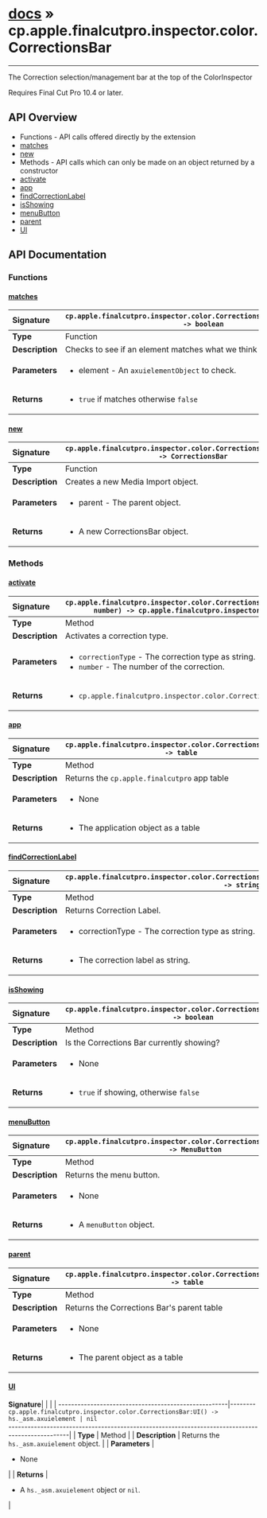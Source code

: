 # [docs](index.md) » cp.apple.finalcutpro.inspector.color.CorrectionsBar
---

The Correction selection/management bar at the top of the ColorInspector

Requires Final Cut Pro 10.4 or later.

## API Overview
* Functions - API calls offered directly by the extension
 * [matches](#matches)
 * [new](#new)
* Methods - API calls which can only be made on an object returned by a constructor
 * [activate](#activate)
 * [app](#app)
 * [findCorrectionLabel](#findcorrectionlabel)
 * [isShowing](#isshowing)
 * [menuButton](#menubutton)
 * [parent](#parent)
 * [UI](#ui)

## API Documentation

### Functions

#### [matches](#matches)
| <span style="float: left;">**Signature**</span> | <span style="float: left;">`cp.apple.finalcutpro.inspector.color.CorrectionsBar.matches(element) -> boolean` </span>                                                          |
| -----------------------------------------------------|---------------------------------------------------------------------------------------------------------|
| **Type**                                             | Function                                                                                         |
| **Description**                                      | Checks to see if an element matches what we think it should be.                                                                                         |
| **Parameters**                                       | <ul><li>element - An `axuielementObject` to check.</li></ul> |
| **Returns**                                          | <ul><li>`true` if matches otherwise `false`</li></ul>          |

#### [new](#new)
| <span style="float: left;">**Signature**</span> | <span style="float: left;">`cp.apple.finalcutpro.inspector.color.CorrectionsBar:new(parent) -> CorrectionsBar` </span>                                                          |
| -----------------------------------------------------|---------------------------------------------------------------------------------------------------------|
| **Type**                                             | Function                                                                                         |
| **Description**                                      | Creates a new Media Import object.                                                                                         |
| **Parameters**                                       | <ul><li>parent - The parent object.</li></ul> |
| **Returns**                                          | <ul><li>A new CorrectionsBar object.</li></ul>          |

### Methods

#### [activate](#activate)
| <span style="float: left;">**Signature**</span> | <span style="float: left;">`cp.apple.finalcutpro.inspector.color.CorrectionsBar:activate(correctionType, number) -> cp.apple.finalcutpro.inspector.color.CorrectionsBar` </span>                                                          |
| -----------------------------------------------------|---------------------------------------------------------------------------------------------------------|
| **Type**                                             | Method                                                                                         |
| **Description**                                      | Activates a correction type.                                                                                         |
| **Parameters**                                       | <ul><li>`correctionType` - The correction type as string.</li><li>`number` - The number of the correction.</li></ul> |
| **Returns**                                          | <ul><li> `cp.apple.finalcutpro.inspector.color.CorrectionsBar` object.</li></ul>          |

#### [app](#app)
| <span style="float: left;">**Signature**</span> | <span style="float: left;">`cp.apple.finalcutpro.inspector.color.CorrectionsBar:app() -> table` </span>                                                          |
| -----------------------------------------------------|---------------------------------------------------------------------------------------------------------|
| **Type**                                             | Method                                                                                         |
| **Description**                                      | Returns the `cp.apple.finalcutpro` app table                                                                                         |
| **Parameters**                                       | <ul><li>None</li></ul> |
| **Returns**                                          | <ul><li>The application object as a table</li></ul>          |

#### [findCorrectionLabel](#findcorrectionlabel)
| <span style="float: left;">**Signature**</span> | <span style="float: left;">`cp.apple.finalcutpro.inspector.color.CorrectionsBar:findCorrectionLabel(correctionType) -> string` </span>                                                          |
| -----------------------------------------------------|---------------------------------------------------------------------------------------------------------|
| **Type**                                             | Method                                                                                         |
| **Description**                                      | Returns Correction Label.                                                                                         |
| **Parameters**                                       | <ul><li>correctionType - The correction type as string.</li></ul> |
| **Returns**                                          | <ul><li>The correction label as string.</li></ul>          |

#### [isShowing](#isshowing)
| <span style="float: left;">**Signature**</span> | <span style="float: left;">`cp.apple.finalcutpro.inspector.color.CorrectionsBar:isShowing() -> boolean` </span>                                                          |
| -----------------------------------------------------|---------------------------------------------------------------------------------------------------------|
| **Type**                                             | Method                                                                                         |
| **Description**                                      | Is the Corrections Bar currently showing?                                                                                         |
| **Parameters**                                       | <ul><li>None</li></ul> |
| **Returns**                                          | <ul><li>`true` if showing, otherwise `false`</li></ul>          |

#### [menuButton](#menubutton)
| <span style="float: left;">**Signature**</span> | <span style="float: left;">`cp.apple.finalcutpro.inspector.color.CorrectionsBar:menuButton() -> MenuButton` </span>                                                          |
| -----------------------------------------------------|---------------------------------------------------------------------------------------------------------|
| **Type**                                             | Method                                                                                         |
| **Description**                                      | Returns the menu button.                                                                                         |
| **Parameters**                                       | <ul><li>None</li></ul> |
| **Returns**                                          | <ul><li>A `menuButton` object.</li></ul>          |

#### [parent](#parent)
| <span style="float: left;">**Signature**</span> | <span style="float: left;">`cp.apple.finalcutpro.inspector.color.CorrectionsBar:parent() -> table` </span>                                                          |
| -----------------------------------------------------|---------------------------------------------------------------------------------------------------------|
| **Type**                                             | Method                                                                                         |
| **Description**                                      | Returns the Corrections Bar's parent table                                                                                         |
| **Parameters**                                       | <ul><li>None</li></ul> |
| **Returns**                                          | <ul><li>The parent object as a table</li></ul>          |

#### [UI](#ui)
| <span style="float: left;">**Signature**</span> | <span style="float: left;">`cp.apple.finalcutpro.inspector.color.CorrectionsBar:UI() -> hs._asm.axuielement | nil` </span>                                                          |
| -----------------------------------------------------|---------------------------------------------------------------------------------------------------------|
| **Type**                                             | Method                                                                                         |
| **Description**                                      | Returns the `hs._asm.axuielement` object.                                                                                         |
| **Parameters**                                       | <ul><li>None</li></ul> |
| **Returns**                                          | <ul><li>A `hs._asm.axuielement` object or `nil`.</li></ul>          |

